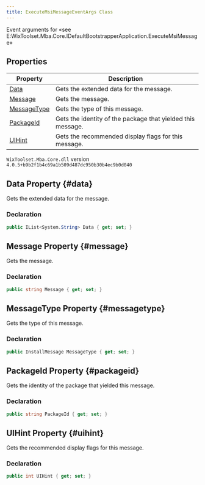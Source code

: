 ```yaml
---
title: ExecuteMsiMessageEventArgs Class
---
```

Event arguments for «see E:WixToolset.Mba.Core.IDefaultBootstrapperApplication.ExecuteMsiMessage»
## Properties
| Property | Description |
| ------ | ----------- |
| [Data](#data) | Gets the extended data for the message. |
| [Message](#message) | Gets the message. |
| [MessageType](#messagetype) | Gets the type of this message. |
| [PackageId](#packageid) | Gets the identity of the package that yielded this message. |
| [UIHint](#uihint) | Gets the recommended display flags for this message. |
`WixToolset.Mba.Core.dll` version `4.0.5+b9b2f1b4c69a1b509d487dc950b30b4ec9b0d040`
## Data Property {#data}
Gets the extended data for the message.
### Declaration
```cs
public IList<System.String> Data { get; set; }
```
## Message Property {#message}
Gets the message.
### Declaration
```cs
public string Message { get; set; }
```
## MessageType Property {#messagetype}
Gets the type of this message.
### Declaration
```cs
public InstallMessage MessageType { get; set; }
```
## PackageId Property {#packageid}
Gets the identity of the package that yielded this message.
### Declaration
```cs
public string PackageId { get; set; }
```
## UIHint Property {#uihint}
Gets the recommended display flags for this message.
### Declaration
```cs
public int UIHint { get; set; }
```
